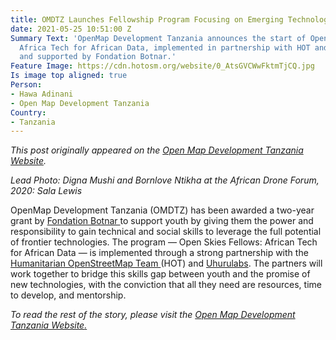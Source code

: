 ```yaml
---
title: OMDTZ Launches Fellowship Program Focusing on Emerging Technology
date: 2021-05-25 10:51:00 Z
Summary Text: 'OpenMap Development Tanzania announces the start of Open Skies Fellows:
  Africa Tech for African Data, implemented in partnership with HOT and Uhurulabs
  and supported by Fondation Botnar.'
Feature Image: https://cdn.hotosm.org/website/0_AtsGVCWwFktmTjCQ.jpg
Is image top aligned: true
Person:
- Hawa Adinani
- Open Map Development Tanzania
Country:
- Tanzania
---
```


*This post originally appeared on the [Open Map Development Tanzania Website](https://omdtanzania.medium.com/omdtz-launches-fellowship-program-focusing-on-emerging-technology-f99d049d5a19).*

*Lead Photo: Digna Mushi and Bornlove Ntikha at the African Drone Forum, 2020: Sala Lewis*

OpenMap Development Tanzania (OMDTZ) has been awarded a two-year grant by [Fondation Botnar ](https://www.fondationbotnar.org/)to support youth by giving them the power and responsibility to gain technical and social skills to leverage the full potential of frontier technologies. The program — Open Skies Fellows: African Tech for African Data — is implemented through a strong partnership with the [Humanitarian OpenStreetMap Team ](https://www.hotosm.org/)(HOT) and [Uhurulabs](http://website.uhurulabs.org/). The partners will work together to bridge this skills gap between youth and the promise of new technologies, with the conviction that all they need are resources, time to develop, and mentorship.

*To read the rest of the story, please visit the [Open Map Development Tanzania Website](https://omdtanzania.medium.com/omdtz-launches-fellowship-program-focusing-on-emerging-technology-f99d049d5a19)[.](https://resilienceacademy.medium.com/building-a-detailed-flood-model-with-community-mapped-drainage-data-f57298872c39)*